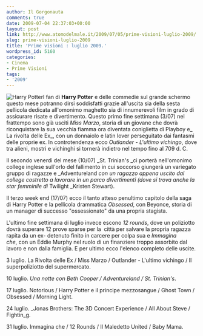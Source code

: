 ```yaml
---
author: Il Gorgonauta
comments: true
date: 2009-07-04 22:37:03+00:00
layout: post
link: http://www.atomodelmale.it/2009/07/05/prime-visioni-luglio-2009/
slug: prime-visioni-luglio-2009
title: 'Prime visioni : luglio 2009.'
wordpress_id: 5160
categories:
- Cinema
- Prime Visioni
tags:
- '2009'
---
```


![Harry Potter](http://www.atomodelmale.it/wp-content/uploads/2009/07/harrypotter.jpg)I fan di **Harry Potter** e delle commedie sul grande schermo questo mese potranno dirsi soddisfatti grazie all'uscita sia della sesta pellicola dedicata all'omonimo maghetto sia di innumerevoli film in grado di assicurare risate e divertimento. Questo primo fine settimana (3/07) nel frattempo sono già usciti _Miss Marzo_, storia di un giovane che dovrà riconquistare la sua vecchia fiamma ora diventata coniglietta di Playboy e_ La rivolta delle Ex_, con un donnaiolo e latin lover perseguitato dai fantasmi delle proprie ex. In controtendenza ecco _Outlander - L'ultimo vichingo_, dove tra alieni, mostri e vichinghi si tornerà indietro nel tempo fino al 709 d. C.

Il secondo venerdì del mese (10/07) _St. Trinian's _ci porterà nell'omonimo college inglese sull'orlo del fallimento in cui soccorso giungerà un variegato gruppo di ragazze e _Adventureland _con un ragazzo appena uscito dal college costretto a lavorare in un parco divertimenti (dove si trova anche la star femminile di_ Twilight _Kristen Stewart).

Il terzo week end (17/07) ecco il tanto atteso penultimo capitolo della saga di Harry Potter e la pellicola drammatica _Obsessed_, con Beyonce, storia di un manager di successo "ossessionato" da una propria stagista.

<!-- more -->


L'ultimo fine settimana di luglio invece escono _12 rounds_, dove un poliziotto dovrà superare 12 prove sparse per la  città per salvare la propria ragazza rapita da un ex- detenuto finito in carcere per colpa sua e _Immagina che_, con un Eddie Murphy nel ruolo di un finanziere troppo assorbito dal lavoro e non dalla famiglia. E per ultimo ecco l'elenco completo delle uscite.

3 luglio. La Rivolta delle Ex / Miss Marzo / Outlander - L'ultimo vichingo / Il superpoliziotto del supermercato.

10 luglio. _Una notte con Beth Cooper / Adventureland / St. Trinian's_.

17 luglio. Notorious / Harry Potter e il principe mezzosangue / Ghost Town / Obsessed / Morning Light.

24 luglio. _Jonas Brothers: The 3D Concert Experience / All About Steve / Fightin_g.

31 luglio. Immagina che / 12 Rounds / Il Maledetto United / Baby Mama.
